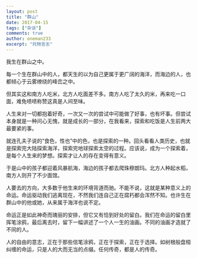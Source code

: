 ```yaml
---
layout: post
title: "群山"
date: 2017-04-15
tags: ["杂谈"]
comments: true
author: oneman233
excerpt: "托物言志"
---
```


我生在群山之中。

每一个生在群山中的人，都天生的以为自己更属于更广阔的海洋，而海边的人，也都倾心于云雾缭绕的峰峦之中。

但其实这和南方人吃米，北方人吃面差不多。南方人吃了太久的米，再来吃一口面，难免啧啧称赞这真是人间至味。

人生来对一切都抱着好奇，一次又一次的尝试中可能做了好事，也有坏事。但尝试本身就是一种问心无愧，就是成长的一部分，在我看来，探索和吃饭是人生前两大最要紧的事。

就连孔夫子说的“食色，性也”中的色，也是探索的一种。回头看看人类历史，也就是探索完大陆探索海洋，探索完地球探索太空的过程。应该说，成为一个探索着，是每个人生来的梦想。探索才让人的存在变得有意义。

于是山中的孩子都迎着风暴航海，海边的孩子都去爬珠穆朗玛。北方人种起水稻，南方人则开了不少面馆。

人要去的方向，大多数于他生来的环境背道而驰。不能不说，这就是某种意义上的命运。命运驱动我们逃离现在，不然我们连自己正在腐朽都会浑然不知。也许生在群山中的他或她，从来属于海洋也说不定。

命运正是如此神奇而瑰丽的安排，但它又有恰到好处的留白。我们在命运的留白里挥笔涂鸦，最后离去时，留下一幅讲述了一个人一生的油画。不同的油画才造就了不同的人。

人的自由的意志，正在于那些信笔涂鸦，正在于探索，正在于选择。如树根般盘桓纠缠的命运，只是人的大而无当的点缀。任何传奇，都是人的传奇。
